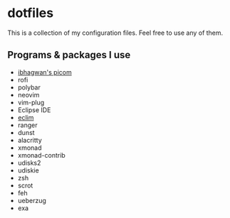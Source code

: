 # dotfiles
This is a collection of my configuration files. Feel free to use any of them.

## Programs & packages I use
* [ibhagwan's picom](https://github.com/ibhagwan/picom)
* rofi
* polybar
* neovim
* vim-plug
* Eclipse IDE
* [eclim](https://eclim.org)
* ranger
* dunst
* alacritty
* xmonad
* xmonad-contrib
* udisks2
* udiskie
* zsh
* scrot
* feh
* ueberzug
* exa

